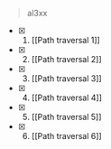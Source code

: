 > al3xx

- [x] 1. [[Path traversal 1]]
- [x] 2. [[Path traversal 2]]
- [x] 3. [[Path traversal 3]]
- [x] 4. [[Path traversal 4]]
- [x] 5. [[Path traversal 5]]
- [x] 6. [[Path traversal 6]]